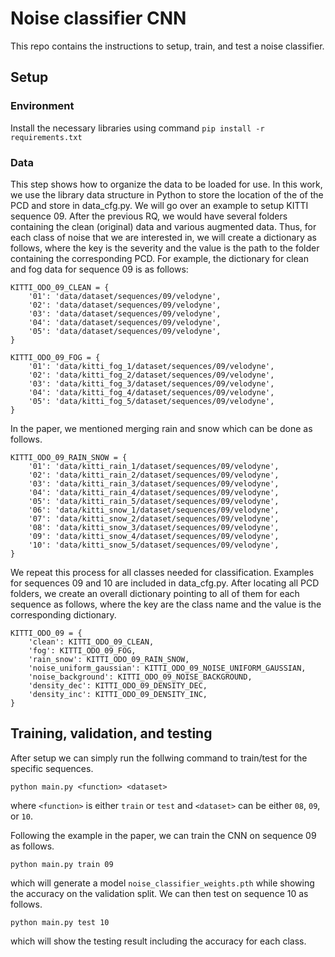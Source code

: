 # Noise classifier CNN

This repo contains the instructions to setup, train, and test a noise classifier.

## Setup

### Environment

Install the necessary libraries using command <code>pip install -r requirements.txt</code>

### Data

This step shows how to organize the data to be loaded for use. In this work, we use the library data structure in Python to store the location of the of the PCD and store in data_cfg.py.
We will go over an example to setup KITTI sequence 09. After the previous RQ, we would have several folders containing the clean (original) data and various augmented data. Thus, for each class of noise that we are interested in, we will create a dictionary as follows, where the key is the severity and the value is the path to the folder containing the corresponding PCD. For example, the dictionary for clean and fog data for sequence 09 is as follows:

```
KITTI_ODO_09_CLEAN = {
    '01': 'data/dataset/sequences/09/velodyne',
    '02': 'data/dataset/sequences/09/velodyne',
    '03': 'data/dataset/sequences/09/velodyne',
    '04': 'data/dataset/sequences/09/velodyne',
    '05': 'data/dataset/sequences/09/velodyne',
}

KITTI_ODO_09_FOG = {
    '01': 'data/kitti_fog_1/dataset/sequences/09/velodyne',
    '02': 'data/kitti_fog_2/dataset/sequences/09/velodyne',
    '03': 'data/kitti_fog_3/dataset/sequences/09/velodyne',
    '04': 'data/kitti_fog_4/dataset/sequences/09/velodyne',
    '05': 'data/kitti_fog_5/dataset/sequences/09/velodyne',
}
```
In the paper, we mentioned merging rain and snow which can be done as follows.
```
KITTI_ODO_09_RAIN_SNOW = {
    '01': 'data/kitti_rain_1/dataset/sequences/09/velodyne',
    '02': 'data/kitti_rain_2/dataset/sequences/09/velodyne',
    '03': 'data/kitti_rain_3/dataset/sequences/09/velodyne',
    '04': 'data/kitti_rain_4/dataset/sequences/09/velodyne',
    '05': 'data/kitti_rain_5/dataset/sequences/09/velodyne',
    '06': 'data/kitti_snow_1/dataset/sequences/09/velodyne',
    '07': 'data/kitti_snow_2/dataset/sequences/09/velodyne',
    '08': 'data/kitti_snow_3/dataset/sequences/09/velodyne',
    '09': 'data/kitti_snow_4/dataset/sequences/09/velodyne',
    '10': 'data/kitti_snow_5/dataset/sequences/09/velodyne',
}
```
We repeat this process for all classes needed for classification. Examples for sequences 09 and 10 are included in data_cfg.py. After locating all PCD folders, we create an overall dictionary pointing to all of them for each sequence as follows, where the key are the class name and the value is the corresponding dictionary.
```
KITTI_ODO_09 = {
    'clean': KITTI_ODO_09_CLEAN,
    'fog': KITTI_ODO_09_FOG,
    'rain_snow': KITTI_ODO_09_RAIN_SNOW,
    'noise_uniform_gaussian': KITTI_ODO_09_NOISE_UNIFORM_GAUSSIAN,
    'noise_background': KITTI_ODO_09_NOISE_BACKGROUND,
    'density_dec': KITTI_ODO_09_DENSITY_DEC,
    'density_inc': KITTI_ODO_09_DENSITY_INC,
}
```

## Training, validation, and testing
After setup we can simply run the follwing command to train/test for the specific sequences.

```python main.py <function> <dataset>```

where `<function>` is either `train` or `test` and `<dataset>` can be either `08`, `09`, or `10`.

Following the example in the paper, we can train the CNN on sequence 09 as follows.

```python main.py train 09```

which will generate a model `noise_classifier_weights.pth` while showing the accuracy on the validation split. We can then test on sequence 10 as follows.

```python main.py test 10```

which will show the testing result including the accuracy for each class.